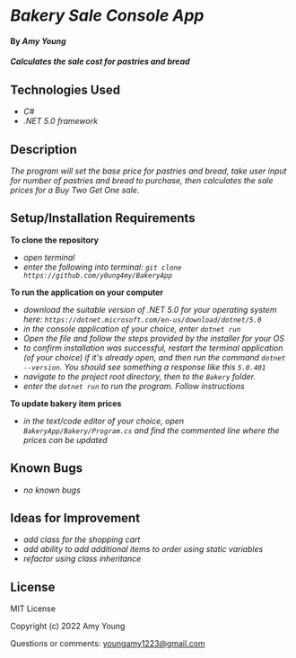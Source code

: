 # _Bakery Sale Console App_

#### By _**Amy Young**_

#### _Calculates the sale cost for pastries and bread_

## Technologies Used

* _C#_
* _.NET 5.0 framework_

## Description

_The program will set the base price for pastries and bread, take user input for number of pastries and bread to purchase, then calculates the sale prices for a Buy Two Get One sale._

## Setup/Installation Requirements

**To clone the repository**
* _open terminal_
* _enter the following into terminal: `git clone https://github.com/y0ung4my/BakeryApp`_

**To run the application on your computer**
* _download the suitable version of .NET 5.0 for your operating system here: `https://dotnet.microsoft.com/en-us/download/dotnet/5.0`_
* _in the console application of your choice, enter `dotnet run`_
* _Open the file and follow the steps provided by the installer for your OS_
* _to confirm installation was successful, restart the terminal application (of your choice) if it's already open, and then run the command `dotnet --version`. You should see something a response like this `5.0.401`_
* _navigate to the project root directory, then to the `Bakery` folder._
* _enter the `dotnet run` to run the program. Follow instructions_

**To update bakery item prices**
* _in the text/code editor of your choice, open `BakeryApp/Bakery/Program.cs` and find the commented line where the prices can be updated_

## Known Bugs

* _no known bugs_

## Ideas for Improvement
* _add class for the shopping cart_
* _add ability to add additional items to order using static variables_
* _refactor using class inheritance_

## License

MIT License

Copyright (c) 2022 Amy Young

Questions or comments: youngamy1223@gmail.com